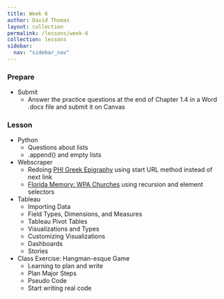 ```yaml
---
title: Week 6
author: David Thomas
layout: collection
permalink: /lessons/week-6
collection: lessons
sidebar:
  nav: "sidebar_nav"
---
```


### Prepare

- Submit
    - Answer the practice questions at the end of Chapter 1.4 in a Word .docx file and submit it on Canvas

### Lesson

- Python
    - Questions about lists
    - .append() and empty lists
- Webscraper
    - Redoing [PHI Greek Epigraphy](http://epigraphy.packhum.org/) using start URL method instead of next link
    - [Florida Memory: WPA Churches](https://www.floridamemory.com/collections/churchrecords/) using recursion and element selectors
- Tableau
    - Importing Data
    - Field Types, Dimensions, and Measures
    - Tableau Pivot Tables
    - Visualizations and Types
    - Customizing Visualizations
    - Dashboards
    - Stories
- Class Exercise: Hangman-esque Game
    - Learning to plan and write
    - Plan Major Steps
    - Pseudo Code
    - Start writing real code
